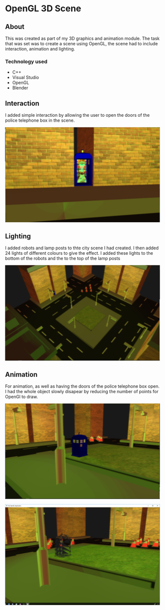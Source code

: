 # OpenGL 3D Scene

## About

This was created as part of my 3D graphics and animation module. The task that was set was to create a scene using OpenGL, the scene had to include interaction, animation and lighting.

### Technology used

* C++
* Visual Studio
* OpenGL
* Blender

## Interaction
I added simple interaction by allowing the user to open the doors of the police telephone box in the scene.

![open doors](screenshots/open-doors.png)

## Lighting

I added robots and lamp posts to thte city scene I had created. I then added 24 lights of different colours to give the effect. I added these lights to the bottom of the robots and the to the top of the lamp posts

![lighting shot](screenshots/wide-shot.png)

## Animation

For animation, as well as having the doors of the police telephone box open. I had the whole object slowly disapear by reducing the number of points for OpenGl to draw.

![](screenshots/tardis-lawn.PNG)


![](screenshots/tardis-fly.png)